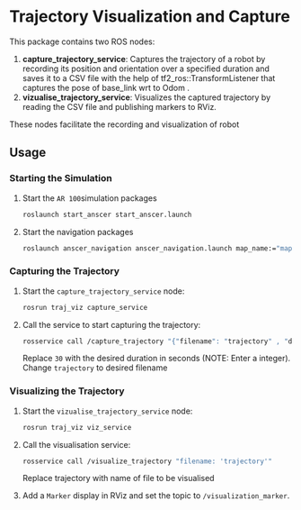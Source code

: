 # Trajectory Visualization and Capture

This package contains two ROS nodes:

1. **capture_trajectory_service**: Captures the trajectory of a robot by recording its position and orientation over a specified duration and saves it to a CSV file with the help of tf2_ros::TransformListener that captures the pose of base_link wrt to Odom .
2. **vizualise_trajectory_service**: Visualizes the captured trajectory by reading the CSV file and publishing markers to RViz.

These nodes facilitate the recording and visualization of robot

## Usage 

### Starting the Simulation

1. Start the `AR 100`simulation packages
   ```sh
   roslaunch start_anscer start_anscer.launch
   ``` 
2. Start the navigation packages
   ```sh
   roslaunch anscer_navigation anscer_navigation.launch map_name:="map"
   ```

### Capturing the Trajectory

1. Start the `capture_trajectory_service` node:
    ```sh
    rosrun traj_viz capture_service
    ```

2. Call the service to start capturing the trajectory:
    ```sh
    rosservice call /capture_trajectory "{"filename": "trajectory" , "duration" : "30"}"
    ```
    Replace `30` with the desired duration in seconds (NOTE: Enter a integer).
    Change `trajectory` to desired filename

### Visualizing the Trajectory

1. Start the `vizualise_trajectory_service` node:
    ```sh
    rosrun traj_viz viz_service
    ```

2. Call the visualisation service:
    ```sh
    rosservice call /visualize_trajectory "filename: 'trajectory'"
    ```
    Replace trajectory with name of file to be visualised

3. Add a `Marker` display in RViz and set the topic to `/visualization_marker`.
